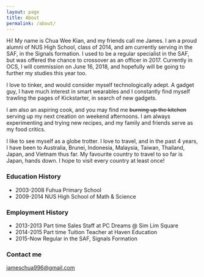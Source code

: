 ```yaml
---
layout: page
title: About
permalink: /about/
---
```


Hi! My name is Chua Wee Kian, and my friends call me James. I am a proud alumni of NUS High School, class of 2014, and am currently serving in the SAF, in the Signals formation. I used to be a regular specialist in the SAF, but was offered the chance to crossover as an officer in 2017. Currently in OCS, I will commission on June 16, 2018, and hopefully will be going to further my studies this year too. 

I love to tinker, and would consider myself technologically adept. A gadget guy, I have much interest in smart wearables and I constantly find myself trawling the pages of Kickstarter, in search of new gadgets. 

I am also an aspiring cook, and you may find me ~~burning up the kitchen~~ serving up my next creation on weekend afternoons. I am always experimenting and trying new recipes, and my family and friends serve as my food critics.

I like to see myself as a globe trotter. I love to travel, and in the past 4 years, I have been to Australia, Brunei, Indonesia, Malaysia, Taiwan, Thailand, Japan, and Vietnam thus far. My favourite country to travel to so far is Japan, hands down. I hope to visit every country at least once! 

### Education History

* 2003-2008 Fuhua Primary School
* 2009-2014 NUS High School of Math & Science

### Employment History

* 2013-2013 Part time Sales Staff at PC Dreams @ Sim Lim Square 
* 2014-2015 Part time Tuition Teacher at Haven Education
* 2015-Now  Regular in the SAF, Signals Formation

### Contact me

[jameschua996@gmail.com](mailto:jameschua996@gmail.com)
